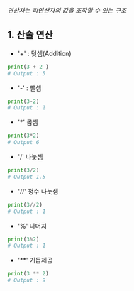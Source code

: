 _연산자는 피연산자의 값을 조작할 수 있는 구조_

## 1. 산술 연산
* '+' : 덧셈(Addition)
```python
print(3 + 2 )
# Output : 5
```

* '-' : 뺄셈
```python
print(3-2)
# Output : 1
```

* '\*' 곱셈
```python
print(3*2)
# Output 6
```

* '/' 나눗셈
```python
print(3/2)
# Output 1.5
```

* '//' 정수 나눗셈
```python
print(3//2)
# Output : 1
```

* '%' 나머지
```python
print(3%2)
# Output : 1
```

* '\*\*' 거듭제곱
```python
print(3 ** 2)
# Output : 9
```

